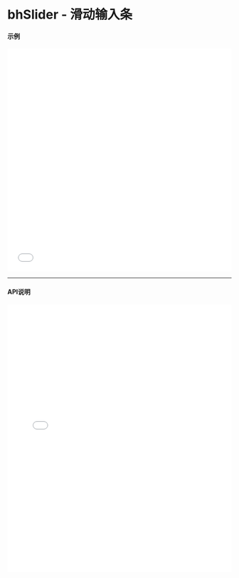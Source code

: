 # bhSlider - 滑动输入条 

#### 示例

<iframe width="100%" height="500" src="//jsrun.net/B4pKp/embedded/all/light/" allowfullscreen="allowfullscreen" frameborder="0"></iframe>

*****
#### API说明

<iframe width="100%" height="600" src="../docs/1.0/module-bhSlider.html" frameborder="0" id="innerFrame"></iframe>